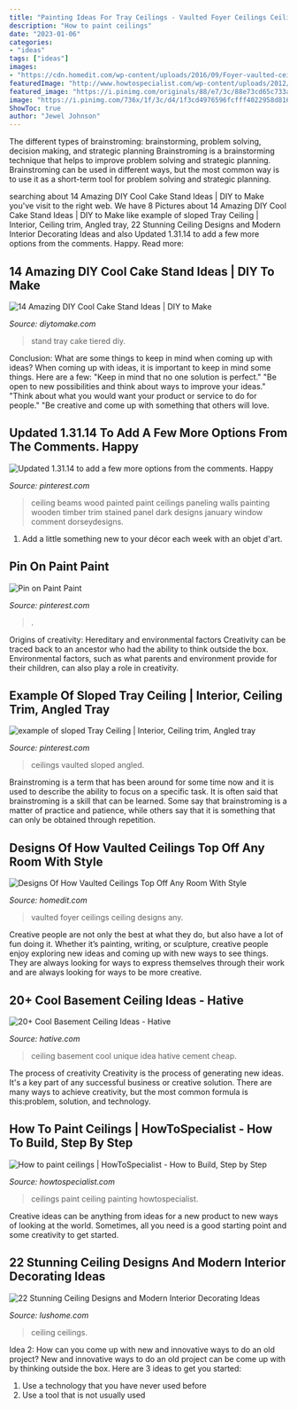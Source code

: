 ```yaml
---
title: "Painting Ideas For Tray Ceilings - Vaulted Foyer Ceilings Ceiling Designs Any"
description: "How to paint ceilings"
date: "2023-01-06"
categories:
- "ideas"
tags: ["ideas"]
images:
- "https://cdn.homedit.com/wp-content/uploads/2016/09/Foyer-vaulted-ceiling.jpg"
featuredImage: "http://www.howtospecialist.com/wp-content/uploads/2012/03/How-to-paint-a-ceiling-2.jpg"
featured_image: "https://i.pinimg.com/originals/88/e7/3c/88e73cd65c733a12c365f6ec099e23f6.jpg"
image: "https://i.pinimg.com/736x/1f/3c/d4/1f3cd4976596fcfff4022958d816e9fa--painted-ceiling-beams-wooden-ceilings.jpg"
ShowToc: true
author: "Jewel Johnson"
---
```



The different types of brainstroming: brainstorming, problem solving, decision making, and strategic planning
Brainstroming is a brainstorming technique that helps to improve problem solving and strategic planning. Brainstroming can be used in different ways, but the most common way is to use it as a short-term tool for problem solving and strategic planning.

	

		
searching about 14 Amazing DIY Cool Cake Stand Ideas | DIY to Make you've visit to the right web. We have 8 Pictures about 14 Amazing DIY Cool Cake Stand Ideas | DIY to Make like example of sloped Tray Ceiling | Interior, Ceiling trim, Angled tray, 22 Stunning Ceiling Designs and Modern Interior Decorating Ideas and also Updated 1.31.14 to add a few more options from the comments. Happy. Read more:
		
    
## 14 Amazing DIY Cool Cake Stand Ideas | DIY To Make

<img loading=lazy src="http://www.diytomake.com/wp-content/uploads/2017/02/Tiered-Tray-Cake-Stand.jpg" onerror="this.onerror=null;this.src='https://tse4.mm.bing.net/th?id=OIP.8Vd_7T4H3sBsNZEnjvNK2AHaLI&amp;pid=15.1';" alt="14 Amazing DIY Cool Cake Stand Ideas | DIY to Make">

_Source: diytomake.com_

>stand tray cake tiered diy. 

	

Conclusion: What are some things to keep in mind when coming up with ideas?
When coming up with ideas, it is important to keep in mind some things. Here are a few:
"Keep in mind that no one solution is perfect."
"Be open to new possibilities and think about ways to improve your ideas."
"Think about what you would want your product or service to do for people."
"Be creative and come up with something that others will love.

    
## Updated 1.31.14 To Add A Few More Options From The Comments. Happy

<img loading=lazy src="https://i.pinimg.com/736x/1f/3c/d4/1f3cd4976596fcfff4022958d816e9fa--painted-ceiling-beams-wooden-ceilings.jpg" onerror="this.onerror=null;this.src='https://tse3.mm.bing.net/th?id=OIP.clkipwDmUMNSpByZkTzikQHaLH&amp;pid=15.1';" alt="Updated 1.31.14 to add a few more options from the comments. Happy">

_Source: pinterest.com_

>ceiling beams wood painted paint ceilings paneling walls painting wooden timber trim stained panel dark designs january window comment dorseydesigns. 

	

1. Add a little something new to your décor each week with an objet d'art.

    
## Pin On Paint Paint

<img loading=lazy src="https://i.pinimg.com/736x/21/ed/74/21ed74bc36afd97fd9e75a2d70512752.jpg" onerror="this.onerror=null;this.src='https://tse3.mm.bing.net/th?id=OIP.LocO6nJjKwLBAmXjvZHEpQAAAA&amp;pid=15.1';" alt="Pin on Paint Paint">

_Source: pinterest.com_

>. 

	

Origins of creativity: Hereditary and environmental factors
Creativity can be traced back to an ancestor who had the ability to think outside the box. Environmental factors, such as what parents and environment provide for their children, can also play a role in creativity.

    
## Example Of Sloped Tray Ceiling | Interior, Ceiling Trim, Angled Tray

<img loading=lazy src="https://i.pinimg.com/originals/88/e7/3c/88e73cd65c733a12c365f6ec099e23f6.jpg" onerror="this.onerror=null;this.src='https://tse2.mm.bing.net/th?id=OIP.BRgaAOgwOmn7pyNmjRhyPQHaJ4&amp;pid=15.1';" alt="example of sloped Tray Ceiling | Interior, Ceiling trim, Angled tray">

_Source: pinterest.com_

>ceilings vaulted sloped angled. 

	

Brainstroming is a term that has been around for some time now and it is used to describe the ability to focus on a specific task. It is often said that brainstroming is a skill that can be learned. Some say that brainstroming is a matter of practice and patience, while others say that it is something that can only be obtained through repetition.

    
## Designs Of How Vaulted Ceilings Top Off Any Room With Style

<img loading=lazy src="https://cdn.homedit.com/wp-content/uploads/2016/09/Foyer-vaulted-ceiling.jpg" onerror="this.onerror=null;this.src='https://tse3.mm.bing.net/th?id=OIP.8nF42fVXmsZohB8pDvi6jwHaLL&amp;pid=15.1';" alt="Designs Of How Vaulted Ceilings Top Off Any Room With Style">

_Source: homedit.com_

>vaulted foyer ceilings ceiling designs any. 

	

Creative people are not only the best at what they do, but also have a lot of fun doing it. Whether it’s painting, writing, or sculpture, creative people enjoy exploring new ideas and coming up with new ways to see things. They are always looking for ways to express themselves through their work and are always looking for ways to be more creative.

    
## 20+ Cool Basement Ceiling Ideas - Hative

<img loading=lazy src="https://hative.com/wp-content/uploads/2014/05/basement-ceiling-ideas/6-unique-basement-ceiling-idea.jpg" onerror="this.onerror=null;this.src='https://tse2.mm.bing.net/th?id=OIP.gIleI6Rb6nX4KL4VOvRkWgHaJ4&amp;pid=15.1';" alt="20+ Cool Basement Ceiling Ideas - Hative">

_Source: hative.com_

>ceiling basement cool unique idea hative cement cheap. 

	

The process of creativity
Creativity is the process of generating new ideas. It's a key part of any successful business or creative solution. There are many ways to achieve creativity, but the most common formula is this:problem, solution, and technology.

    
## How To Paint Ceilings | HowToSpecialist - How To Build, Step By Step

<img loading=lazy src="http://www.howtospecialist.com/wp-content/uploads/2012/03/How-to-paint-a-ceiling-2.jpg" onerror="this.onerror=null;this.src='https://tse3.mm.bing.net/th?id=OIP.F36EdBfHx33ymfsVLf9hZQHaE8&amp;pid=15.1';" alt="How to paint ceilings | HowToSpecialist - How to Build, Step by Step">

_Source: howtospecialist.com_

>ceilings paint ceiling painting howtospecialist. 

	

Creative ideas can be anything from ideas for a new product to new ways of looking at the world. Sometimes, all you need is a good starting point and some creativity to get started.

    
## 22 Stunning Ceiling Designs And Modern Interior Decorating Ideas

<img loading=lazy src="https://www.lushome.com/wp-content/uploads/2015/03/modern-ceiling-designs-home-interiors-8.jpg" onerror="this.onerror=null;this.src='https://tse4.mm.bing.net/th?id=OIP.-nw0G4oHIxFATibVGqYTTwAAAA&amp;pid=15.1';" alt="22 Stunning Ceiling Designs and Modern Interior Decorating Ideas">

_Source: lushome.com_

>ceiling ceilings. 

	

Idea 2: How can you come up with new and innovative ways to do an old project?
New and innovative ways to do an old project can be come up with by thinking outside the box. Here are 3 ideas to get you started: 
1. Use a technology that you have never used before 
2. Use a tool that is not usually used 

